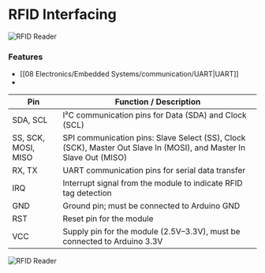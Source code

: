 
# RFID Interfacing

![RFID Reader](RFID%20Reader.png)
### Features
- [[08 Electronics/Embedded Systems/communication/UART|UART]]
- 

| Pin | Function / Description |
|-----|----------------------|
| SDA, SCL | I²C communication pins for Data (SDA) and Clock (SCL) |
| SS, SCK, MOSI, MISO | SPI communication pins: Slave Select (SS), Clock (SCK), Master Out Slave In (MOSI), and Master In Slave Out (MISO) |
| RX, TX | UART communication pins for serial data transfer |
| IRQ | Interrupt signal from the module to indicate RFID tag detection |
| GND | Ground pin; must be connected to Arduino GND |
| RST | Reset pin for the module |
| VCC | Supply pin for the module (2.5V–3.3V), must be connected to Arduino 3.3V |

![RFID Reader](RFID%20Reader-1.png)

